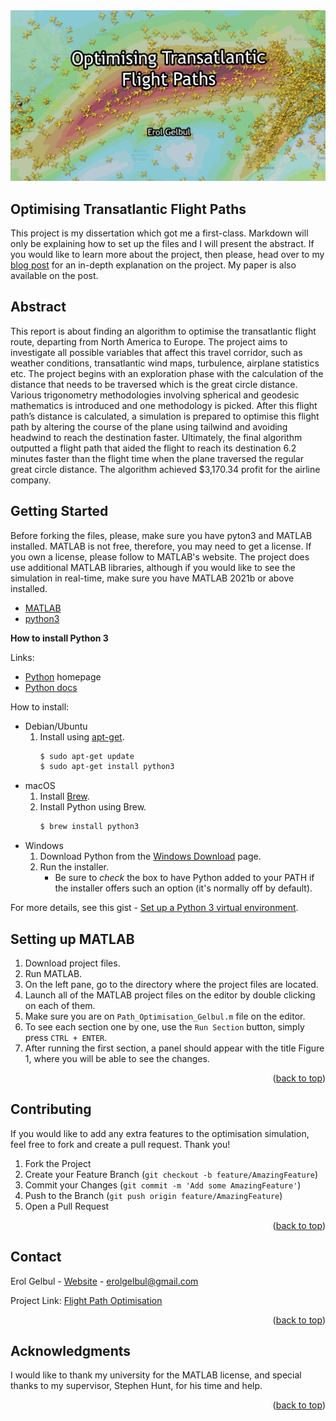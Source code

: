 <div id="top"></div>

<div style="text-align:center"><img src="images/cover.png" /></div>

<!-- ABOUT THE PROJECT -->
## Optimising Transatlantic Flight Paths

This project is my dissertation which got me a first-class. Markdown will only be explaining how to set up the files and I will present the abstract.
If you would like to learn more about the project, then please, head over to my [blog post](https://erolgelbul.com/project-blog/optimising-transatlantic) for an in-depth explanation on the project. My paper is also available on the post.

<!-- ABSTRACT -->
## Abstract

This report is about finding an algorithm to optimise the transatlantic flight route, departing from North America to Europe. The project aims to investigate all possible variables that affect this travel corridor, such as weather conditions, transatlantic wind maps, turbulence, airplane statistics etc. The project begins with an exploration phase with the calculation of the distance that needs to be traversed which is the great circle distance. Various trigonometry methodologies involving spherical and geodesic mathematics is introduced and one methodology is picked. After this flight path’s distance is calculated, a simulation is prepared to optimise this flight path by altering the course of the plane using tailwind and avoiding headwind to reach the destination faster. Ultimately, the final algorithm outputted a flight path that aided the flight to reach its destination 6.2 minutes faster than the flight time when the plane traversed the regular great circle distance. The algorithm achieved $3,170.34 profit for the airline company.

<!-- ABSTRACT -->
## Getting Started

Before forking the files, please, make sure you have pyton3 and MATLAB installed. MATLAB is not free, therefore, you may need to get a license. If you own a license,
please follow to MATLAB's website. The project does use additional MATLAB libraries, although if you would like to see the simulation in real-time, make sure you have MATLAB 2021b or above installed.

* [MATLAB](https://uk.mathworks.com/products/matlab.html)
* [python3](https://www.python.org/)

**How to install Python 3**

Links:
- [Python](https://python.org/) homepage
- [Python docs](https://docs.python.org/)


How to install:

- Debian/Ubuntu
    1. Install using [apt-get](https://linux.die.net/man/8/apt-get).
        ```sh
        $ sudo apt-get update
        $ sudo apt-get install python3
        ```
- macOS
    1. Install [Brew](https://brew.sh).
    2. Install Python using Brew.
        ```sh
        $ brew install python3
        ```
- Windows
    1. Download Python from the [Windows Download](https://www.python.org/downloads/windows/) page.
    2. Run the installer.
        - Be sure to _check_ the box to have Python added to your PATH if the installer offers such an option (it's normally off by default).

For more details, see this gist - [Set up a Python 3 virtual environment](https://gist.github.com/MichaelCurrin/3a4d14ba1763b4d6a1884f56a01412b7).


<!-- SET-UP -->
## Setting up MATLAB

1. Download project files.
2. Run MATLAB.
3. On the left pane, go to the directory where the project files are located.
4. Launch all of the MATLAB project files on the editor by double clicking on each of them.
5. Make sure you are on `Path_Optimisation_Gelbul.m` file on the editor.
6. To see each section one by one, use the `Run Section` button, simply press `CTRL + ENTER`.
7. After running the first section, a panel should appear with the title Figure 1, where you will be able to see the changes.


<p align="right">(<a href="#top">back to top</a>)</p>


<!-- CONTRIBUTING -->
## Contributing

If you would like to add any extra features to the optimisation simulation, feel free to fork and create a pull request. Thank you!

1. Fork the Project
2. Create your Feature Branch (`git checkout -b feature/AmazingFeature`)
3. Commit your Changes (`git commit -m 'Add some AmazingFeature'`)
4. Push to the Branch (`git push origin feature/AmazingFeature`)
5. Open a Pull Request

<p align="right">(<a href="#top">back to top</a>)</p>




<!-- CONTACT -->
## Contact

Erol Gelbul - [Website](http://www.erolgelbul.com) - erolgelbul@gmail.com

Project Link: [Flight Path Optimisation](https://github.com/ErolGelbul/flight_path_optimisation)

<p align="right">(<a href="#top">back to top</a>)</p>



<!-- ACKNOWLEDGMENTS -->
## Acknowledgments

I would like to thank my university for the MATLAB license, and special thanks to my supervisor, Stephen Hunt, for his time and help. 

<p align="right">(<a href="#top">back to top</a>)</p>


